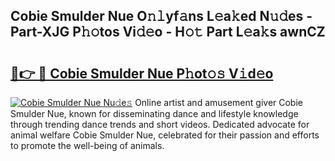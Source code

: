 ## Cobie Smulder Nue O𝚗𝚕yf𝚊ns L𝚎a𝚔ed N𝚞𝚍es - Part-XJG P𝚑𝚘tos Vi𝚍𝚎o - H𝚘𝚝 Part L𝚎a𝚔s awnCZ

# <h2><a href="http://kfeszr.oniu.top/?m=Cobie+Smulder+Nue">🔗👉 🔴 Cobie Smulder Nue P𝚑ot𝚘𝚜 V𝚒d𝚎o</a></h2>

[![Cobie Smulder Nue Nu𝚍e𝚜](https://i.imgur.com/0qMVB7G.gif)](http://kfeszr.oniu.top/?m=Cobie+Smulder+Nue)
Online artist and amusement giver Cobie Smulder Nue, known for disseminating dance and lifestyle knowledge through trending dance trends and short videos. Dedicated advocate for animal welfare Cobie Smulder Nue, celebrated for their passion and efforts to promote the well-being of animals.  
